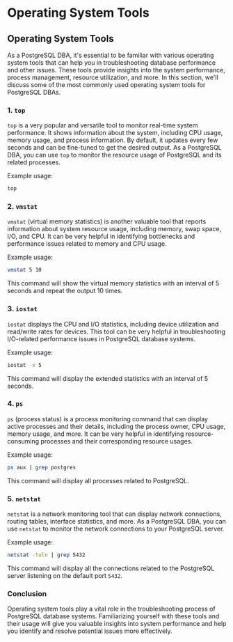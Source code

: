 # Operating System Tools

## Operating System Tools

As a PostgreSQL DBA, it's essential to be familiar with various operating system tools that can help you in troubleshooting database performance and other issues. These tools provide insights into the system performance, process management, resource utilization, and more. In this section, we'll discuss some of the most commonly used operating system tools for PostgreSQL DBAs.

### 1. `top`

`top` is a very popular and versatile tool to monitor real-time system performance. It shows information about the system, including CPU usage, memory usage, and process information. By default, it updates every few seconds and can be fine-tuned to get the desired output. As a PostgreSQL DBA, you can use `top` to monitor the resource usage of PostgreSQL and its related processes.

Example usage:

```sh
top
```

### 2. `vmstat`

`vmstat` (virtual memory statistics) is another valuable tool that reports information about system resource usage, including memory, swap space, I/O, and CPU. It can be very helpful in identifying bottlenecks and performance issues related to memory and CPU usage.

Example usage:

```sh
vmstat 5 10
```

This command will show the virtual memory statistics with an interval of 5 seconds and repeat the output 10 times.

### 3. `iostat`

`iostat` displays the CPU and I/O statistics, including device utilization and read/write rates for devices. This tool can be very helpful in troubleshooting I/O-related performance issues in PostgreSQL database systems.

Example usage:

```sh
iostat -x 5
```

This command will display the extended statistics with an interval of 5 seconds.

### 4. `ps`

`ps` (process status) is a process monitoring command that can display active processes and their details, including the process owner, CPU usage, memory usage, and more. It can be very helpful in identifying resource-consuming processes and their corresponding resource usages.

Example usage:

```sh
ps aux | grep postgres
```

This command will display all processes related to PostgreSQL.

### 5. `netstat`

`netstat` is a network monitoring tool that can display network connections, routing tables, interface statistics, and more. As a PostgreSQL DBA, you can use `netstat` to monitor the network connections to your PostgreSQL server.

Example usage:

```sh
netstat -tuln | grep 5432
```

This command will display all the connections related to the PostgreSQL server listening on the default port `5432`.

### Conclusion

Operating system tools play a vital role in the troubleshooting process of PostgreSQL database systems. Familiarizing yourself with these tools and their usage will give you valuable insights into system performance and help you identify and resolve potential issues more effectively.